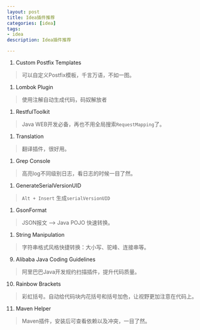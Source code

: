 ```yaml
---
layout: post
title: Idea插件推荐
categories: [idea]
tags: 
- idea
description: Idea插件推荐

---
```




1. Custom Postfix Templates

> 可以自定义Postfix模板，千言万语，不如一图。

1. Lombok Plugin

> 使用注解自动生成代码，码奴解放者

1. RestfulToolkit

> Java WEB开发必备，再也不用全局搜索`RequestMapping`了。

1. Translation

> 翻译插件，很好用。

1. Grep Console

> 高亮log不同级别日志，看日志的时候一目了然。

1. GenerateSerialVersionUID

> `Alt + Insert` 生成`serialVersionUID`

1. GsonFormat

> JSON报文 –> Java POJO 快速转换。

1. String Manipulation

> 字符串格式风格快捷转换：大小写、驼峰、连接串等。

9. Alibaba Java Coding Guidelines

> 阿里巴巴Java开发规约扫描插件，提升代码质量。

10. Rainbow Brackets

> 彩虹括号。自动给代码块内花括号和括号加色，让视野更加注意在代码上。

11. Maven Helper

> Maven插件，安装后可查看依赖以及冲突，一目了然。